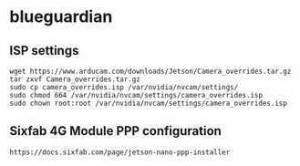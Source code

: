 # blueguardian
## ISP settings
```
wget https://www.arducam.com/downloads/Jetson/Camera_overrides.tar.gz
tar zxvf Camera_overrides.tar.gz
sudo cp camera_overrides.isp /var/nvidia/nvcam/settings/
sudo chmod 664 /var/nvidia/nvcam/settings/camera_overrides.isp
sudo chown root:root /var/nvidia/nvcam/settings/camera_overrides.isp
```
## Sixfab 4G Module PPP configuration
```
https://docs.sixfab.com/page/jetson-nano-ppp-installer
```
